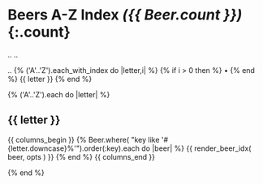 # Beers A-Z Index _({{ Beer.count }})_{:.count}

.. <!-- add/fix: add category for starting w/ non-letters e.g. digits -->
.. <!-- todo: add entries for synonims - how?? use see xxx  why?  why not? -->

.. <!-- use helper e.g. navbar_az( topic ) or similar ?? -->
{% ('A'..'Z').each_with_index do |letter,i| %}
  {% if i > 0 then %} • {% end %} {{ letter }}
{% end %}


{% ('A'..'Z').each do |letter| %}

## {{ letter }}

{{ columns_begin }}
{% Beer.where( "key like '#{letter.downcase}%'").order(:key).each do |beer| %}
  {{ render_beer_idx( beer, opts ) }}
{% end %}
{{ columns_end }}

{% end %}
